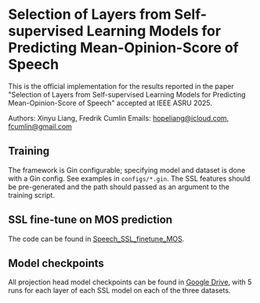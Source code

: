 # Selection of Layers from Self-supervised Learning Models for Predicting Mean-Opinion-Score of Speech

This is the official implementation for the results reported in the paper "Selection of Layers from Self-supervised Learning Models for Predicting Mean-Opinion-Score of Speech" accepted at IEEE ASRU 2025.

Authors: Xinyu Liang, Fredrik Cumlin
Emails: hopeliang@icloud.com, fcumlin@gmail.com

## Training
The framework is Gin configurable; specifying model and dataset is done with a Gin config. See examples in `configs/*.gin`. The SSL features should be pre-generated and the path should passed as an argument to the training script.

## SSL fine-tune on MOS prediction
The code can be found in [Speech_SSL_finetune_MOS](https://github.com/Hope-Liang/Speech_SSL_finetune_MOS).

## Model checkpoints
All projection head model checkpoints can be found in [Google Drive](https://drive.google.com/file/d/1_u8-l5pVZVoPXVVOi8HOcRxj31UScmMC/view?usp=share_link), with 5 runs for each layer of each SSL model on each of the three datasets.

